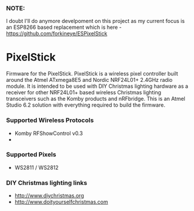 ### NOTE: 
I doubt I'll do anymore develpoment on this project as my current focus is an ESP8266 based replacement which is here - https://github.com/forkineye/ESPixelStick



PixelStick
==========
Firmware for the PixelStick.  PixelStick is a wireless pixel controller built around the Atmel ATxmega8E5 and Nordic NRF24L01+ 2.4GHz radio module. It is intended to be used with DIY Christmas lighting hardware as a receiver for other NRF24L01+ based wireless Christmas lighting transceivers such as the Komby products and nRFbridge.  This is an Atmel Studio 6.2 solution with everything required to build the firmware.

### Supported Wireless Protocols
- Komby RFShowControl v0.3
- 
### Supported Pixels
- WS2811 / WS2812

### DIY Christmas lighting links
- http://www.diychristmas.org
- http://www.doityourselfchristmas.com

